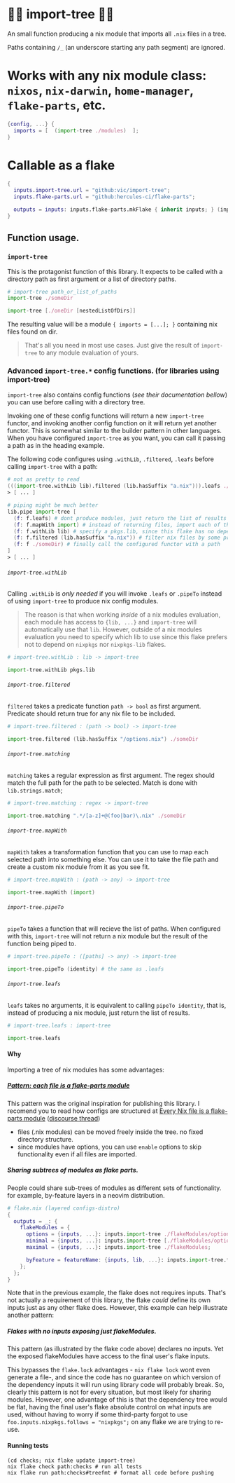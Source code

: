 # 🌲🌴 import-tree 🎄🌳

An small function producing a nix module that imports all `.nix` files in a tree.

Paths containing `/_` (an underscore starting any path segment) are ignored.

# Works with any nix module class: `nixos`, `nix-darwin`, `home-manager`, `flake-parts`, etc.

```nix
{config, ...} {
  imports = [  (import-tree ./modules)  ];
}
```

# Callable as a flake

```nix
{
  inputs.import-tree.url = "github:vic/import-tree";
  inputs.flake-parts.url = "github:hercules-ci/flake-parts";

  outputs = inputs: inputs.flake-parts.mkFlake { inherit inputs; } (inputs.import-tree ./flakeModules);
}
```

## Function usage.

### `import-tree`

This is the protagonist function of this library. It expects to be called with a directory path as first argument or a list of directory paths.

```nix
# import-tree path_or_list_of_paths
import-tree ./someDir

import-tree [./oneDir [nestedListOfDirs]]
```

The resulting value will be a module `{ imports = [...]; }` containing nix files found on dir.

> That's all you need in most use cases. Just give the result of `import-tree` to any module evaluation of yours.

### Advanced `import-tree.*` config functions. (for libraries using import-tree)

`import-tree` also contains config functions (*see their documentation bellow*) you can use before calling with a directory tree.

Invoking one of these config functions will return a new `import-tree` functor,
and invoking another config function on it will return yet another functor. This is somewhat similar to the builder pattern in other languages. When you have configured `import-tree` as you want, you can
call it passing a path as in the heading example.

The following code configures using `.withLib`, `.filtered`, `.leafs` before calling `import-tree` with a path:

```nix
# not as pretty to read
(((import-tree.withLib lib).filtered (lib.hasSuffix "a.nix"))).leafs ./someDir;
> [ ... ]

# piping might be much better
lib.pipe import-tree [
  (f: f.leafs) # dont produce modules, just return the list of results
  (f: f.mapWith import) # instead of returning files, import each of them
  (f: f.withLib lib) # specify a pkgs.lib, since this flake has no dependencies
  (f: f.filtered (lib.hasSuffix "a.nix")) # filter nix files by some predicate
  (f: f ./someDir) # finally call the configured functor with a path
]
> [ ... ]
```

###### `import-tree.withLib`

Calling `.withLib` is *only needed* if you will invoke `.leafs` or `.pipeTo` instead of using `import-tree` to produce nix config modules.

> The reason is that when working _inside_ of a nix modules evaluation, each module has access to `{lib, ...}` and `import-tree` will automatically use that `lib`. However, outside of a nix modules evaluation you need to specify which lib to use since this flake prefers not to depend on `nixpkgs` nor `nixpkgs-lib` flakes.

```nix
# import-tree.withLib : lib -> import-tree

import-tree.withLib pkgs.lib
```

###### `import-tree.filtered`

`filtered` takes a predicate function `path -> bool` as first argument. Predicate should return true for any nix file to be included.

```nix
# import-tree.filtered : (path -> bool) -> import-tree

import-tree.filtered (lib.hasSuffix "/options.nix") ./someDir
```

###### `import-tree.matching`

`matching` takes a regular expression as first argument. The regex should match the full path for the path to be selected. Match is done with `lib.strings.match`;

```nix
# import-tree.matching : regex -> import-tree

import-tree.matching ".*/[a-z]+@(foo|bar)\.nix" ./someDir
```

###### `import-tree.mapWith`

`mapWith` takes a transformation function that you can use to map each selected path into something else.
You can use it to take the file path and create a custom nix module from it as you see fit.

```nix
# import-tree.mapWith : (path -> any) -> import-tree

import-tree.mapWith (import)
```

###### `import-tree.pipeTo`

`pipeTo` takes a function that will recieve the list of paths. When configured with this, `import-tree` will not return a nix module but the result of the function being piped to.

```nix
# import-tree.pipeTo : ([paths] -> any) -> import-tree

import-tree.pipeTo (identity) # the same as .leafs
```

###### `import-tree.leafs`

`leafs` takes no arguments, it is equivalent to calling `pipeTo identity`, that is, instead of producing a nix module, just return the list of results.

```nix
# import-tree.leafs : import-tree

import-tree.leafs
```

#### Why

Importing a tree of nix modules has some advantages:

##### [Pattern: each file is a flake-parts module](https://discourse.nixos.org/t/pattern-each-file-is-a-flake-parts-module/61271)

This pattern was the original inspiration for publishing this library. I recomend you to read how configs are structured at [Every Nix file is a flake-parts module](https://github.com/mightyiam/infra?tab=readme-ov-file#every-nix-file-is-a-flake-parts-module) ([discourse thread](https://discourse.nixos.org/t/pattern-each-file-is-a-flake-parts-module/61271))

- files (.nix modules) can be moved freely inside the tree. no fixed directory structure.
- since modules have options, you can use `enable` options to skip functionality even if all files are imported.

##### Sharing subtrees of modules as flake parts.

People could share sub-trees of modules as different sets of functionality. for example, by-feature layers in a neovim distribution.

```nix
# flake.nix (layered configs-distro)
{
  outputs = _: {
    flakeModules = {
      options = {inputs, ...}: inputs.import-tree ./flakeModules/options;
      minimal = {inputs, ...}: inputs.import-tree [./flakeModules/options ./flakeModules/minimal];
      maximal = {inputs, ...}: inputs.import-tree ./flakeModules;

      byFeature = featureName: {inputs, lib, ...}: inputs.import-tree.filtered (lib.hasSuffix "${featureName}.nix") ./flakeModules;
    };
  };
}
```

Note that in the previous example, the flake does not requires inputs. That's not actually a requirement of this library, the flake *could* define its own inputs just as any other flake does. However, this example can help illustrate another pattern:

##### Flakes with no inputs exposing just flakeModules.

This pattern (as illustrated by the flake code above) declares no inputs. Yet the exposed flakeModules have access to the final user's flake inputs.

This bypasses the `flake.lock` advantages - `nix flake lock` wont even generate a file-, and since the code has no guarantee on which version of the dependency inputs it will run using library code will probably break. So, clearly this pattern is not for every situation, but most likely for sharing modules. However, one advantage of this is that the dependency tree would be flat, having the final user's flake absolute control on what inputs are used, without having to worry if some third-party forgot to use `foo.inputs.nixpkgs.follows = "nixpkgs";` on any flake we are trying to re-use.

#### Running tests

```shell
(cd checks; nix flake update import-tree)
nix flake check path:checks # run all tests
nix flake run path:checks#treefmt # format all code before pushing
```

